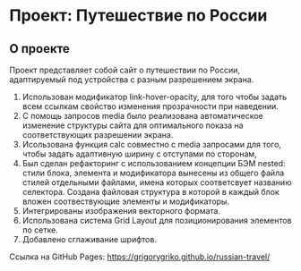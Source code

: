 # Проект: Путешествие по России

## О проекте
Проект представляет собой сайт о путешествии по России, адаптируемый под устройства с разным разрешением экрана.
1. Использован модификатор link-hover-opacity, для того чтобы задать всем ссылкам свойство изменения прозрачности при наведении.
2. С помощь запросов media было реализована автоматическое изменение структуры сайта для оптимального показа на соответствующих разрешении экрана.
3. Исользована функция calc совместно с media запросами для того, чтобы задать адаптивную ширину с отступами по сторонам,
4. Был сделан рефакторинг с использованием концепции БЭМ nested: стили блока, элемента и модификатора вынесены из общего файла стилей отдельными файлами,
имена которых соответсвует названию селектора. Создана файловая структура в которой в каждый блок вложен соотвествующие элементы и модификаторы.
5. Интегрированы изображения векторного формата.
6. Использована система Grid Layout для позиционирования элементов по сетке.
7. Добавлено сглаживание шрифтов.

Ссылка на GitHub Pages:
https://grigorygriko.github.io/russian-travel/


